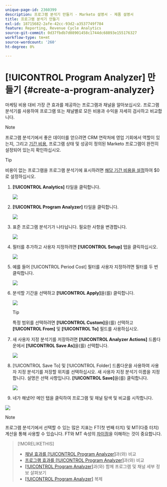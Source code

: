 ```yaml
---
unique-page-id: 2360399
description: 프로그램 분석기 만들기 - Marketo 설명서 - 제품 설명서
title: 프로그램 분석기 만들기
exl-id: 18715682-2afe-42cc-93d2-a3537749f784
feature: Reporting, Revenue Cycle Analytics
source-git-commit: 0d37fbdb7d08901458c1744dc68893e155176327
workflow-type: tm+mt
source-wordcount: '260'
ht-degree: 0%

---
```


# [!UICONTROL Program Analyzer] 만들기 {#create-a-program-analyzer}

마케팅 비용 대비 가장 큰 효과를 제공하는 프로그램과 채널을 알아보십시오. 프로그램 분석기를 사용하여 프로그램 또는 채널별로 모든 비용과 수익을 자세히 검사하고 비교합니다.

>[!NOTE]
>
>프로그램 분석기에서 좋은 데이터를 얻으려면 CRM 연락처에 영업 기회에서 역할이 있는지, 그리고 [기간 비용](/help/marketo/product-docs/reporting/revenue-cycle-analytics/revenue-tools/define-period-costs.md), 프로그램 상태 및 성공이 정의된 Marketo 프로그램이 완전히 설정되어 있는지 확인하십시오.

>[!TIP]
>
>비용이 없는 프로그램을 프로그램 분석기에 표시하려면 [해당 기간 비용을 설정](/help/marketo/product-docs/reporting/revenue-cycle-analytics/revenue-tools/define-period-costs.md)하여 $0로 설정하십시오.

1. **[!UICONTROL Analytics]** 타일을 클릭합니다.

   ![](assets/image2014-9-17-13-3a7-3a1.png)

1. **[!UICONTROL Program Analyzer]** 타일을 클릭합니다.

   ![](assets/program-analyzer-icon-hand.png)

1. 표준 프로그램 분석기가 나타납니다. 필요한 사항을 변경합니다.

   ![](assets/image2016-10-31-15-3a3-3a9.png)

1. 필터를 추가하고 사용자 지정하려면 **[!UICONTROL Setup]** 탭을 클릭하십시오.

   ![](assets/image2016-10-31-15-3a25-3a57.png)

1. 예를 들어 [!UICONTROL Period Cost] 필터를 사용자 지정하려면 필터를 두 번 클릭합니다.

   ![](assets/image2016-10-31-15-3a33-3a2.png)

1. 분석할 기간을 선택하고 **[!UICONTROL Apply]**&#x200B;을(를) 클릭합니다.

   ![](assets/image2016-10-31-15-3a30-3a32.png)

   >[!TIP]
   >
   >특정 범위를 선택하려면 **[!UICONTROL Custom]**&#x200B;을(를) 선택하고 **[!UICONTROL From]** 및 **[!UICONTROL To]** 필드를 사용하십시오.

1. 새 사용자 지정 분석기를 저장하려면 **[!UICONTROL Analyzer Actions]** 드롭다운에서 **[!UICONTROL Save As]**&#x200B;을(를) 선택합니다.

   ![](assets/image2016-10-31-15-3a5-3a8.png)

1. [!UICONTROL Save To] 및 [!UICONTROL Folder] 드롭다운을 사용하여 사용자 지정 분석기를 저장할 위치를 선택하십시오. 새 사용자 지정 분석기 이름을 지정합니다. 설명은 선택 사항입니다. **[!UICONTROL Save]**&#x200B;을(를) 클릭합니다.

   ![](assets/image2016-10-31-15-3a7-3a19.png)

1. 네가 해냈어! 메인 탭을 클릭하여 프로그램 및 채널 탐색 및 비교를 시작합니다.

![](assets/november-custom-report.png)

>[!NOTE]
>
>프로그램 분석기에서 선택할 수 있는 많은 지표는 FT(첫 번째 터치) 및 MT(다중 터치) 계산을 통해 사용할 수 있습니다. FT와 MT 속성의 [차이점](/help/marketo/product-docs/reporting/revenue-cycle-analytics/revenue-tools/attribution/understanding-attribution.md)을 이해하는 것이 중요합니다.

>[!MORELIKETHIS]
>
>* [채널 효과를 [!UICONTROL Program Analyzer]](/help/marketo/product-docs/reporting/revenue-cycle-analytics/program-analytics/compare-channel-effectiveness-with-the-program-analyzer.md)과(와) 비교
>* [프로그램 효과를 [!UICONTROL Program Analyzer]](/help/marketo/product-docs/reporting/revenue-cycle-analytics/program-analytics/compare-program-effectiveness-with-the-program-analyzer.md)과(와) 비교
>* [[!UICONTROL Program Analyzer]](/help/marketo/product-docs/reporting/revenue-cycle-analytics/program-analytics/explore-program-and-channel-details-with-the-program-analyzer.md)과(와) 함께 프로그램 및 채널 세부 정보 살펴보기
>* [[!UICONTROL Program Analyzer]](/help/marketo/product-docs/reporting/revenue-cycle-analytics/program-analytics/clone-a-program-analyzer.md) 복제
